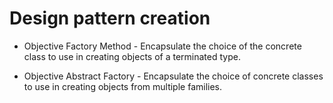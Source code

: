 # Design pattern creation

- Objective Factory Method - Encapsulate the choice of the concrete class to use in creating objects of a terminated type.

- Objective Abstract Factory - Encapsulate the choice of concrete classes to use in creating objects from multiple families.

